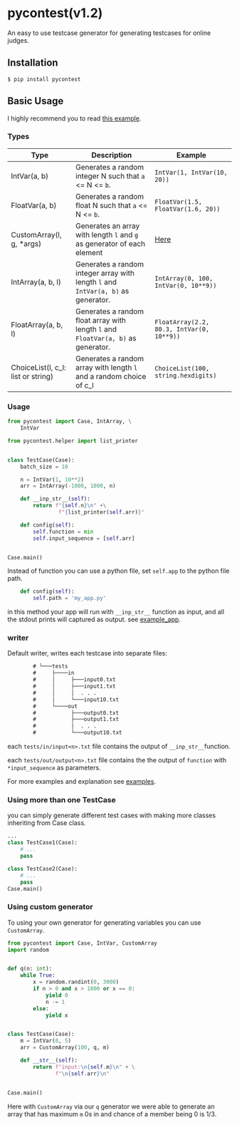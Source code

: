 # pycontest(v1.2)

An easy to use testcase generator for generating testcases for online judges.

## Installation

`$ pip install pycontest`


## Basic Usage
I highly recommend you to read [this example](https://github.com/matinhimself/pycontest/blob/main/examples/complete_usage.py). 

### Types

| Type |  Description | Example |
| - | - | - |
| IntVar(a, b)| Generates a random integer N such that `a` <= N <= `b`.| `IntVar(1, IntVar(10, 20))` |
| FloatVar(a, b) |  Generates a random float N such that `a` <= N <= `b`.| `FloatVar(1.5, FloatVar(1.6, 20))`  | 
| CustomArray(l, g, *args) | Generates an array with length `l` and `g` as generator of each element | [Here]( #using-custom-generator) |
|IntArray(a, b, l)|Generates a random integer array with length `l` and `IntVar(a, b)` as generator.|`IntArray(0, 100, IntVar(0, 10**9))`|
|FloatArray(a, b, l)|Generates a random float array with length `l` and `FloatVar(a, b)` as generator.|`FloatArray(2.2, 80.3, IntVar(0, 10**9))`|
|ChoiceList(l, c_l: list or string)|Generates a random array with length `l` and a random choice of c_l |`ChoiceList(100, string.hexdigits)`|

### Usage
```python
from pycontest import Case, IntArray, \
    IntVar

from pycontest.helper import list_printer


class TestCase(Case):
    batch_size = 10

    n = IntVar(1, 10**2)
    arr = IntArray(-1000, 1000, n)

    def __inp_str__(self):
        return f"{self.n}\n" +\
                f"{list_printer(self.arr)}"

    def config(self):
        self.function = min
        self.input_sequence = [self.arr]


Case.main()
```

Instead of function you can use a python file, set `self.app` to the python file path.

```python
    def config(self):
        self.path = 'my_app.py'
```

in this method your app will run with `__inp_str__` function as input, and all the stdout prints will captured as output.
see [example_app](https://github.com/matinhimself/pycontest/blob/main/examples/example_app.py).

### writer

Default writer, writes each testcase into separate files:

```txt
        # └───tests
        #     ├────in
        #     │     ├───input0.txt
        #     │     ├───input1.txt
        #     │     │  . . .
        #     │     └───input10.txt
        #     └────out
        #           ├───output0.txt
        #           ├───output1.txt
        #           │  . . .
        #           └───output10.txt
```

each `tests/in/input<n>.txt` file contains the output of `__inp_str__`function.

each `tests/out/output<n>.txt` file contains the the output of `function` with `*input_sequence` as parameters.

For more examples and explanation see [examples](https://github.com/matinhimself/pycontest/tree/main/examples).

### Using more than one TestCase

you can simply generate different test cases with making more classes inheriting from Case class.

```python
...
class TestCase1(Case):
    # ...
    pass

class TestCase2(Case):
    # ...
    pass
Case.main()
```

### Using custom generator

To using your own generator for generating variables you can use `CustomArray`.

```python
from pycontest import Case, IntVar, CustomArray
import random


def q(n: int):
    while True:
        x = random.randint(0, 3000)
        if n > 0 and x > 1000 or x == 0:
            yield 0
            n -= 1
        else:
            yield x


class TestCase(Case):
    m = IntVar(0, 5)
    arr = CustomArray(100, q, m)

    def __str__(self):
        return f"input:\n{self.m}\n" + \
               f"\n{self.arr}\n"


Case.main()

```

Here with `CustomArray` via our `q` generator we were able to generate an array that has maximum `m` 0s in and chance of a member being 0 is 1/3.
